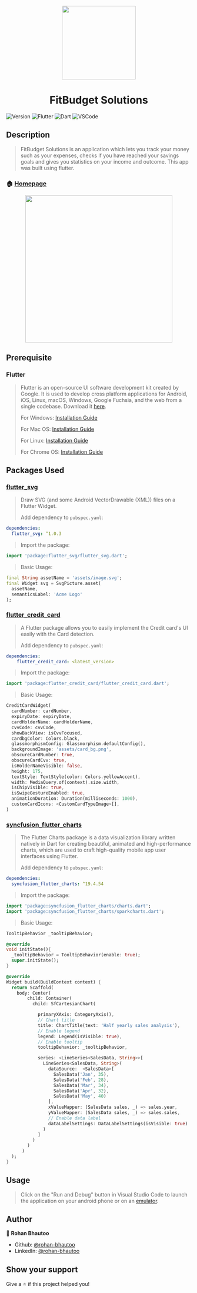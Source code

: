 <p align="center">
  <img width="200" height="200" src="https://github.com/rohan-bhautoo/FitBudget-Solutions/blob/master/Screenshots/Logo.png">
</p>
<h1 align="center">FitBudget Solutions</h1>
<p>
  <img alt="Version" src="https://img.shields.io/badge/version-1.0.0-brightgreen.svg" />
  <img alt="Flutter" src="https://img.shields.io/badge/Flutter-42A5F5?logo=flutter&logoColor=white" />
  <img alt="Dart" src="https://img.shields.io/badge/Dart-4597ce?logo=dart&logoColor=white" />
  <img alt="VSCode" src="https://img.shields.io/badge/Visual_Studio_Code-0078d7?logo=visualstudiocode&logoColor=white" />
</p>

## Description
> FitBudget Solutions is an application which lets you track your money such as your expenses, checks if you have reached your savings goals and gives you statistics on your income and outcome. This app was built using flutter.

### 🏠 [Homepage](/lib/main.dart)
<p align="center">
  <img height="400" src="https://github.com/rohan-bhautoo/FitBudget-Solutions/blob/master/Screenshots/Financial%20UI%20Kit.png">
</p>

## Prerequisite
### Flutter
> Flutter is an open-source UI software development kit created by Google. It is used to develop cross platform applications for Android, iOS, Linux, macOS, Windows, Google Fuchsia, and the web from a single codebase. Download it [here](https://docs.flutter.dev/get-started/install).
> 
> For Windows: [Installation Guide](https://docs.flutter.dev/get-started/install/windows)
> 
> For Mac OS: [Installation Guide](https://docs.flutter.dev/get-started/install/macos)
> 
> For Linux: [Installation Guide](https://docs.flutter.dev/get-started/install/linux)
> 
> For Chrome OS: [Installation Guide](https://docs.flutter.dev/get-started/install/chromeos)

## Packages Used
### [flutter_svg](https://pub.dev/packages/flutter_svg)
> Draw SVG (and some Android VectorDrawable (XML)) files on a Flutter Widget.
> 
> Add dependency to ```pubspec.yaml```:
```yaml
dependencies:
  flutter_svg: ^1.0.3
```
> Import the package:
```dart
import 'package:flutter_svg/flutter_svg.dart';
```

> Basic Usage:
```dart
final String assetName = 'assets/image.svg';
final Widget svg = SvgPicture.asset(
  assetName,
  semanticsLabel: 'Acme Logo'
);
```

### [flutter_credit_card](https://pub.dev/packages/flutter_credit_card)
> A Flutter package allows you to easily implement the Credit card's UI easily with the Card detection.
> 
> Add dependency to ```pubspec.yaml```:
```yaml
dependencies:
    flutter_credit_card: <latest_version>
```
> Import the package:
```dart
import 'package:flutter_credit_card/flutter_credit_card.dart';
```

> Basic Usage:
```dart
CreditCardWidget(
  cardNumber: cardNumber,
  expiryDate: expiryDate,
  cardHolderName: cardHolderName,
  cvvCode: cvvCode,
  showBackView: isCvvFocused,
  cardbgColor: Colors.black,
  glassmorphismConfig: Glassmorphism.defaultConfig(),
  backgroundImage: 'assets/card_bg.png',
  obscureCardNumber: true,
  obscureCardCvv: true,
  isHolderNameVisible: false,
  height: 175,
  textStyle: TextStyle(color: Colors.yellowAccent),
  width: MediaQuery.of(context).size.width,
  isChipVisible: true,
  isSwipeGestureEnabled: true,
  animationDuration: Duration(milliseconds: 1000),
  customCardIcons: <CustomCardTypeImage>[],
)
```

### [syncfusion_flutter_charts](https://pub.dev/packages/syncfusion_flutter_charts)
> The Flutter Charts package is a data visualization library written natively in Dart for creating beautiful, animated and high-performance charts, which are used to craft high-quality mobile app user interfaces using Flutter.
> 
> Add dependency to ```pubspec.yaml```:
```yaml
dependencies:
  syncfusion_flutter_charts: ^19.4.54
```
> Import the package:
```dart
import 'package:syncfusion_flutter_charts/charts.dart';
import 'package:syncfusion_flutter_charts/sparkcharts.dart';
```

> Basic Usage:
```dart
TooltipBehavior _tooltipBehavior;

@override
void initState(){
  _tooltipBehavior = TooltipBehavior(enable: true);
  super.initState();
}

@override
Widget build(BuildContext context) {
  return Scaffold(
    body: Center(
        child: Container(
          child: SfCartesianChart(

            primaryXAxis: CategoryAxis(),
            // Chart title
            title: ChartTitle(text: 'Half yearly sales analysis'),
            // Enable legend
            legend: Legend(isVisible: true),
            // Enable tooltip
            tooltipBehavior: _tooltipBehavior,

            series: <LineSeries<SalesData, String>>[
              LineSeries<SalesData, String>(
                dataSource:  <SalesData>[
                  SalesData('Jan', 35),
                  SalesData('Feb', 28),
                  SalesData('Mar', 34),
                  SalesData('Apr', 32),
                  SalesData('May', 40)
                ],
                xValueMapper: (SalesData sales, _) => sales.year,
                yValueMapper: (SalesData sales, _) => sales.sales,
                // Enable data label
                dataLabelSettings: DataLabelSettings(isVisible: true)
              )
            ]
          )
        )
      )
  );
}
```

## Usage
> Click on the "Run and Debug" button in Visual Studio Code to launch the application on your android phone or on an [emulator](https://developer.android.com/studio/run/emulator).

## Author

👤 **Rohan Bhautoo**

* Github: [@rohan-bhautoo](https://github.com/rohan-bhautoo)
* LinkedIn: [@rohan-bhautoo](https://linkedin.com/in/rohan-bhautoo)


## Show your support

Give a ⭐️ if this project helped you!
